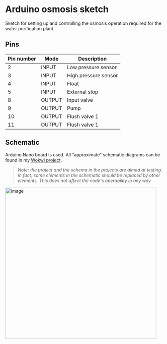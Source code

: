 # Arduino osmosis sketch

Sketch for setting up and controlling the osmosis operation required for the water purification plant.

## Pins

| Pin number | Mode | Description|
|------------|---------|------------|
| 2 | INPUT | Low pressure sensor |
| 3 | INPUT | High pressure sensor |
| 4 | INPUT | Float |
| 5 | INPUT | External stop |
| 8 | OUTPUT | Input valve |
| 9 | OUTPUT | Pump |
| 10 | OUTPUT | Flush valve 1 |
| 11 | OUTPUT | Flush valve 1 |

## Schematic

Arduino Nano board is used. All “approximate” schematic diagrams can be found in my [Wokwi project](https://wokwi.com/projects/422436947322570753).

> _Note: the project and the schema in the projects are aimed at testing. In fact, some elements in the schematic should be replaced by other elements. This does not affect the code's operability in any way_

<img width="480" alt="image" src="https://github.com/user-attachments/assets/62f2afbb-1d61-4d65-b984-396f96c4b1e7" />
